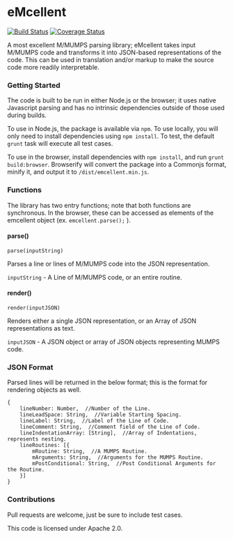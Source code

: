 eMcellent
=========

[![Build Status](https://travis-ci.org/mmccall/eMcellent-parse.svg?branch=master)](https://travis-ci.org/mmccall/eMcellent-parse) [![Coverage Status](https://coveralls.io/repos/mmccall/eMcellent-parse/badge.svg)](https://coveralls.io/r/mmccall/eMcellent-parse)

A most excellent M/MUMPS parsing library; eMcellent takes input M/MUMPS code and transforms it into JSON-based representations of the code.  This can be used in translation and/or markup to make the source code more readily interpretable.

### Getting Started

The code is built to be run in either Node.js or the browser; it uses native Javascript parsing and has no intrinsic dependencies outside of those used during builds.

To use in Node.js, the package is available via `npm`.  To use locally, you will only need to install dependencies using `npm install`.  To test, the default `grunt` task will execute all test cases.

To use in the browser, install dependencies with `npm install`, and run `grunt build:browser`.  Browserify will convert the package into a Commonjs format, minify it, and output it to `/dist/emcellent.min.js`.

### Functions

The library has two entry functions; note that both functions are synchronous.  In the browser, these can be accessed as elements of the emcellent object (ex. `emcellent.parse();` ).

#### parse()

`parse(inputString)`

Parses a line or lines of M/MUMPS code into the JSON representation.

`inputString` - A Line of M/MUMPS code, or an entire routine.

#### render()

`render(inputJSON)`

Renders either a single JSON representation, or an Array of JSON representations as text.

`inputJSON` - A JSON object or array of JSON objects representing MUMPS code.

### JSON Format

Parsed lines will be returned in the below format; this is the format for rendering objects as well.

```
{
	lineNumber: Number,  //Number of the Line.
	lineLeadSpace: String,  //Variable Starting Spacing.
	lineLabel: String,  //Label of the Line of Code.
	lineComment: String,  //Comment field of the Line of Code.
	lineIndentationArray: [String],  //Array of Indentations, represents nesting.
    lineRoutines: [{
        mRoutine: String,  //A MUMPS Routine.
        mArguments: String,  //Arguments for the MUMPS Routine.
        mPostConditional: String,  //Post Conditional Arguments for the Routine.
    }]
}
```
### Contributions

Pull requests are welcome, just be sure to include test cases.

This code is licensed under Apache 2.0.
